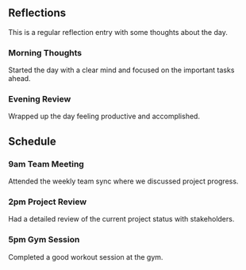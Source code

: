 ## Reflections
This is a regular reflection entry with some thoughts about the day.

### Morning Thoughts
Started the day with a clear mind and focused on the important tasks ahead.

### Evening Review
Wrapped up the day feeling productive and accomplished.

## Schedule
### 9am Team Meeting
Attended the weekly team sync where we discussed project progress.

### 2pm Project Review
Had a detailed review of the current project status with stakeholders.

### 5pm Gym Session
Completed a good workout session at the gym. 
